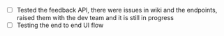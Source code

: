 - [ ] Tested the feedback API, there were issues in wiki and the endpoints, raised them with the dev team and it is still in progress
- [ ] Testing the end to end UI flow